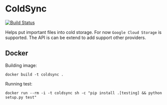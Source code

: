 # ColdSync

[![Build Status](https://travis-ci.org/GitHK/coldsync.svg?branch=master)](https://travis-ci.org/GitHK/coldsync)

Helps put important files into cold storage. For now `Google Cloud Storage` is supported.
The API is can be extend to add support other providers.

## Docker

Building image:

    docker build -t coldsync .

Running test:

    docker run --rm -i -t coldsync sh -c "pip install .[testing] && python setup.py test" 